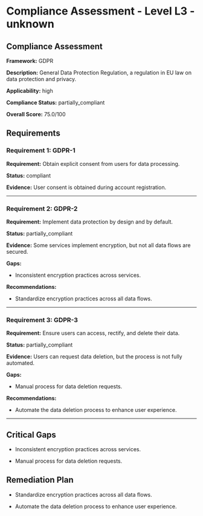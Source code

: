 # Compliance Assessment - Level L3 - unknown

## Compliance Assessment

**Framework:** GDPR

**Description:** General Data Protection Regulation, a regulation in EU law on data protection and privacy.

**Applicability:** high

**Compliance Status:** partially_compliant

**Overall Score:** 75.0/100

## Requirements

### Requirement 1: GDPR-1

**Requirement:** Obtain explicit consent from users for data processing.

**Status:** compliant

**Evidence:** User consent is obtained during account registration.

---

### Requirement 2: GDPR-2

**Requirement:** Implement data protection by design and by default.

**Status:** partially_compliant

**Evidence:** Some services implement encryption, but not all data flows are secured.

**Gaps:**
- Inconsistent encryption practices across services.

**Recommendations:**
- Standardize encryption practices across all data flows.

---

### Requirement 3: GDPR-3

**Requirement:** Ensure users can access, rectify, and delete their data.

**Status:** partially_compliant

**Evidence:** Users can request data deletion, but the process is not fully automated.

**Gaps:**
- Manual process for data deletion requests.

**Recommendations:**
- Automate the data deletion process to enhance user experience.

---

## Critical Gaps

- Inconsistent encryption practices across services.

- Manual process for data deletion requests.

## Remediation Plan

- Standardize encryption practices across all data flows.

- Automate the data deletion process to enhance user experience.

